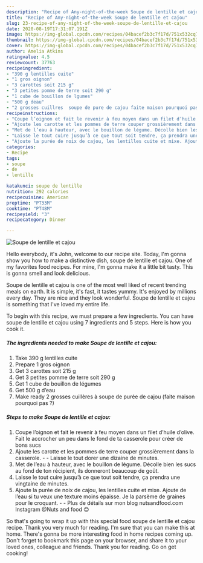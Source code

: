 ```yaml
---
description: "Recipe of Any-night-of-the-week Soupe de lentille et cajou"
title: "Recipe of Any-night-of-the-week Soupe de lentille et cajou"
slug: 23-recipe-of-any-night-of-the-week-soupe-de-lentille-et-cajou
date: 2020-08-19T17:31:07.191Z
image: https://img-global.cpcdn.com/recipes/04bacef2b3c7f17d/751x532cq70/soupe-de-lentille-et-cajou-photo-principale-de-la-recette.jpg
thumbnail: https://img-global.cpcdn.com/recipes/04bacef2b3c7f17d/751x532cq70/soupe-de-lentille-et-cajou-photo-principale-de-la-recette.jpg
cover: https://img-global.cpcdn.com/recipes/04bacef2b3c7f17d/751x532cq70/soupe-de-lentille-et-cajou-photo-principale-de-la-recette.jpg
author: Amelia Atkins
ratingvalue: 4.5
reviewcount: 37763
recipeingredient:
- "390 g lentilles cuite"
- "1 gros oignon"
- "3 carottes soit 215 g"
- "3 petites pomme de terre soit 290 g"
- "1 cube de bouillon de lgumes"
- "500 g deau"
- "2 grosses cuillres  soupe de pure de cajou faite maison pourquoi pas "
recipeinstructions:
- "Coupe l’oignon et fait le revenir à feu moyen dans un filet d’huile d’olive. Fait le accrocher un peu dans le fond de ta casserole pour créer de bons sucs"
- "Ajoute les carotte et les pommes de terre couper grossièrement dans la casserole.  Laisse le tout dorer une dizaine de minutes."
- "Met de l’eau à hauteur, avec le bouillon de légume. Décolle bien les sucs au fond de ton récipient, ils donneront beaucoup de goût."
- "Laisse le tout cuire jusqu’à ce que tout soit tendre, ça prendra une vingtaine de minutes."
- "Ajoute la purée de noix de cajou, les lentilles cuite et mixe. Ajoute de l’eau si tu veux une texture moins épaisse. Je la parsème de graines pour le croquant.  Plus de détails sur mon blog nutsandfood.com Instagram @Nuts and food 😊"
categories:
- Recipe
tags:
- soupe
- de
- lentille

katakunci: soupe de lentille 
nutrition: 292 calories
recipecuisine: American
preptime: "PT33M"
cooktime: "PT48M"
recipeyield: "3"
recipecategory: Dinner

---
```



![Soupe de lentille et cajou](https://img-global.cpcdn.com/recipes/04bacef2b3c7f17d/751x532cq70/soupe-de-lentille-et-cajou-photo-principale-de-la-recette.jpg)

Hello everybody, it's John, welcome to our recipe site. Today, I'm gonna show you how to make a distinctive dish, soupe de lentille et cajou. One of my favorites food recipes. For mine, I'm gonna make it a little bit tasty. This is gonna smell and look delicious.



Soupe de lentille et cajou is one of the most well liked of recent trending meals on earth. It is simple, it's fast, it tastes yummy. It's enjoyed by millions every day. They are nice and they look wonderful. Soupe de lentille et cajou is something that I've loved my entire life.


To begin with this recipe, we must prepare a few ingredients. You can have soupe de lentille et cajou using 7 ingredients and 5 steps. Here is how you cook it.

<!--inarticleads1-->

##### The ingredients needed to make Soupe de lentille et cajou:

1. Take 390 g lentilles cuite
1. Prepare 1 gros oignon
1. Get 3 carottes soit 215 g
1. Get 3 petites pomme de terre soit 290 g
1. Get 1 cube de bouillon de légumes
1. Get 500 g d’eau
1. Make ready 2 grosses cuillères à soupe de purée de cajou (faite maison pourquoi pas ?)




<!--inarticleads2-->

##### Steps to make Soupe de lentille et cajou:

1. Coupe l’oignon et fait le revenir à feu moyen dans un filet d’huile d’olive. Fait le accrocher un peu dans le fond de ta casserole pour créer de bons sucs
1. Ajoute les carotte et les pommes de terre couper grossièrement dans la casserole. -  - Laisse le tout dorer une dizaine de minutes.
1. Met de l’eau à hauteur, avec le bouillon de légume. Décolle bien les sucs au fond de ton récipient, ils donneront beaucoup de goût.
1. Laisse le tout cuire jusqu’à ce que tout soit tendre, ça prendra une vingtaine de minutes.
1. Ajoute la purée de noix de cajou, les lentilles cuite et mixe. Ajoute de l’eau si tu veux une texture moins épaisse. Je la parsème de graines pour le croquant. -  - Plus de détails sur mon blog nutsandfood.com Instagram @Nuts and food 😊




So that's going to wrap it up with this special food soupe de lentille et cajou recipe. Thank you very much for reading. I'm sure that you can make this at home. There's gonna be more interesting food in home recipes coming up. Don't forget to bookmark this page on your browser, and share it to your loved ones, colleague and friends. Thank you for reading. Go on get cooking!
